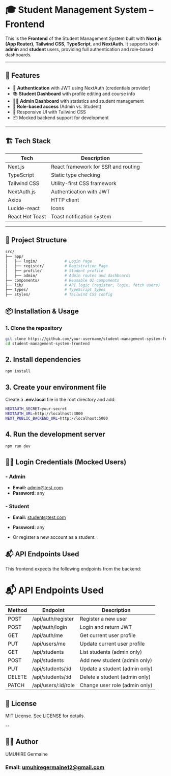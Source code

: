 # 🎓 Student Management System – Frontend

This is the **Frontend** of the Student Management System built with **Next.js (App Router)**, **Tailwind CSS**, **TypeScript**, and **NextAuth**. It supports both **admin** and **student** users, providing full authentication and role-based dashboards.

---

## 🚀 Features

- 🔐 **Authentication** with JWT using NextAuth (credentials provider)
- 📚 **Student Dashboard** with profile editing and course info
- 🧑‍💼 **Admin Dashboard** with statistics and student management
- 🔄 **Role-based access** (Admin vs. Student)
- 🌈 Responsive UI with Tailwind CSS
- 📦 Mocked backend support for development

---

## 🏗️ Tech Stack

| Tech               | Description                          |
|--------------------|--------------------------------------|
| Next.js            | React framework for SSR and routing  |
| TypeScript         | Static type checking                 |
| Tailwind CSS       | Utility-first CSS framework          |
| NextAuth.js        | Authentication with JWT              |
| Axios              | HTTP client                          |
| Lucide-react       | Icons                                |
| React Hot Toast    | Toast notification system            |

---

## 📂 Project Structure

```bash
src/
├── app/
│   ├── login/            # Login Page
│   ├── register/         # Registration Page
│   ├── profile/          # Student profile
│   ├── admin/            # Admin routes and dashboards
├── components/           # Reusable UI components
├── lib/                  # API logic (register, login, fetch users)
├── types/                # TypeScript types
├── styles/               # Tailwind CSS config
```

## 📦 Installation & Usage

### 1. Clone the repository

```bash
git clone https://github.com/your-username/student-management-system-frontend.git
cd student-management-system-frontend
```

## 2. Install dependencies

```bash
npm install
```

## 3. Create your environment file

Create a **.env.local** file in the root directory and add:

```bash
NEXTAUTH_SECRET=your-secret
NEXTAUTH_URL=http://localhost:3000
NEXT_PUBLIC_BACKEND_URL=http://localhost:5000

```

## 4. Run the development server

```bash
npm run dev

```

## 🧑‍💻 Login Credentials (Mocked Users)

### - Admin
- **Email:** admin@test.com  
- **Password:** any

### - Student
- **Email:** student@test.com  
- **Password:** any

- Or register a new account as a student.


## 📬 API Endpoints Used
This frontend expects the following endpoints from the backend:

# 📬 API Endpoints Used

| Method | Endpoint              | Description                   |
|--------|-----------------------|-------------------------------|
| POST   | /api/auth/register    | Register a new user           |
| POST   | /api/auth/login       | Login and return JWT          |
| GET    | /api/auth/me          | Get current user profile      |
| PUT    | /api/users/me         | Update current user profile   |
| GET    | /api/students         | List students (admin only)    |
| POST   | /api/students         | Add new student (admin only)  |
| PUT    | /api/students/:id     | Update a student (admin only) |
| DELETE | /api/students/:id     | Delete a student (admin only) |
| PATCH  | /api/users/:id/role   | Change user role (admin only) |


## 📄 License
MIT License. See LICENSE for details.

--

## 🙋‍♂️ Author
UMUHIRE Germaine

### Email: umuhiregermaine12@gmail.com

